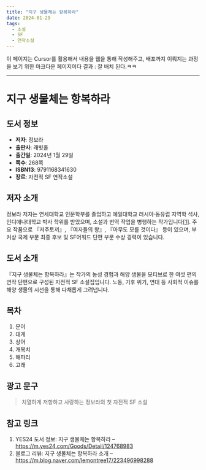 ```yaml
---
title: "지구 생물체는 항복하라"
date: 2024-01-29
tags:
  - 소설
  - SF
  - 연작소설
---
```


이 페이지는 Cursor를 활용해서 내용을 웹을 통해 작성해주고, 배포까지 이뤄지는 과정을 보기 위한 마크다운 페이지이다
결과 : 잘 배치 된다.ㅋㅋ



---
# 지구 생물체는 항복하라

## 도서 정보

- **저자**: 정보라
- **출판사**: 래빗홀
- **출간일**: 2024년 1월 29일
- **쪽수**: 268쪽
- **ISBN13**: 9791168341630
- **장르**: 자전적 SF 연작소설

## 저자 소개

정보라 저자는 연세대학교 인문학부를 졸업하고 예일대학교 러시아·동유럽 지역학 석사, 인디애나대학교 박사 학위를 받았으며, 소설과 번역 작업을 병행하는 작가입니다[[1]](https://m.yes24.com/Goods/Detail/124768983). 주요 작품으로 『저주토끼』, 『여자들의 왕』, 『아무도 모를 것이다』 등이 있으며, 부커상 국제 부문 최종 후보 및 SF어워드 단편 부문 수상 경력이 있습니다.

## 도서 소개

『지구 생물체는 항복하라』는 작가의 농성 경험과 해양 생물을 모티브로 한 여섯 편의 연작 단편으로 구성된 자전적 SF 소설집입니다. 노동, 기후 위기, 연대 등 사회적 이슈를 해양 생물의 시선을 통해 다채롭게 그려냅니다.

## 목차

1. 문어
2. 대게
3. 상어
4. 개복치
5. 해파리
6. 고래

## 광고 문구

> 치열하게 저항하고 사랑하는 정보라의 첫 자전적 SF 소설

## 참고 링크

1. YES24 도서 정보: 지구 생물체는 항복하라 – https://m.yes24.com/Goods/Detail/124768983
2. 블로그 리뷰: 지구 생물체는 항복하라 소개 – https://m.blog.naver.com/lemontree17/223496998288 